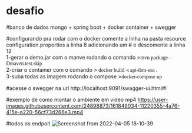 # desafio
#banco de dados mongo + spring boot + docker container + swegger

#configurando pra rodar com o docker 
comente a linha na pasta resource configuration.properties  a linha 8 adicionando um # e descomente a linha 12
<br/>
1-gerar o demo.jar com o manve rodando o comando ><span style="font-family:arial-bold">mvn package -Dmaven.test.skip</span><br/>
2-criar o container com o comando ><span style="font-family:arial-bold"> docker build -t api-ibm-eso .</span><br/>
3-suba todas as imagem rodando o compose ><span style="font-family:arial-bold">docker-compose up</span><br/>

#acesse o swegger na url
http://localhost:9091/swagger-ui.html#!

#exemplo de como montar o ambiente em video mp4
https://user-images.githubusercontent.com/24898873/161849034-11220355-4a76-415e-a220-56cf73d266e3.mp4


#todos os endpoit
![Screenshot from 2022-04-05 18-10-39](https://user-images.githubusercontent.com/24898873/161849786-4aae77d9-92d4-47b7-9d06-417785288881.png)



